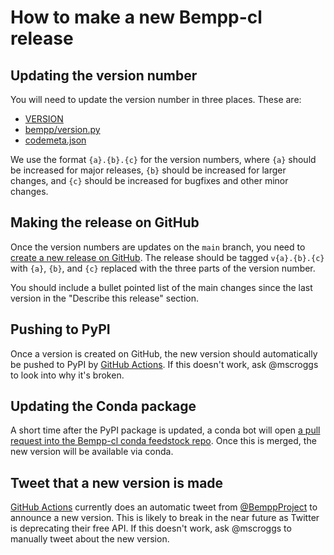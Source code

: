 # How to make a new Bempp-cl release

## Updating the version number
You will need to update the version number in three places. These are:

- [VERSION](VERSION)
- [bempp/version.py](bempp/version.py)
- [codemeta.json](codemeta.json)

We use the format `{a}.{b}.{c}` for the version numbers, where
`{a}` should be increased for major releases,
`{b}` should be increased for larger changes, and
`{c}` should be increased for bugfixes and other minor changes.

## Making the release on GitHub
Once the version numbers are updates on the `main` branch, you need to
[create a new release on GitHub](https://github.com/bempp/bempp-cl/releases).
The release should be tagged `v{a}.{b}.{c}` with `{a}`, `{b}`, and `{c}` replaced
with the three parts of the version number.

You should include a bullet pointed list of the main changes since the last version in
the "Describe this release" section.

## Pushing to PyPI
Once a version is created on GitHub, the new version should automatically be pushed to
PyPI by [GitHub Actions](https://github.com/bempp/bempp-cl/actions/workflows/release.yml).
If this doesn't work, ask @mscroggs to look into why it's broken.

## Updating the Conda package
A short time after the PyPI package is updated, a conda bot will open
[a pull request into the Bempp-cl conda feedstock repo](https://github.com/conda-forge/bempp-cl-feedstock/pulls).
Once this is merged, the new version will be available via conda.

## Tweet that a new version is made
[GitHub Actions](https://github.com/bempp/bempp-cl/actions/workflows/release.yml) currently
does an automatic tweet from [@BemppProject](https://twitter.com/BemppProject) to announce
a new version. This is likely to break in the near future as Twitter is deprecating their
free API. If this doesn't work, ask @mscroggs to manually tweet about the new version.
